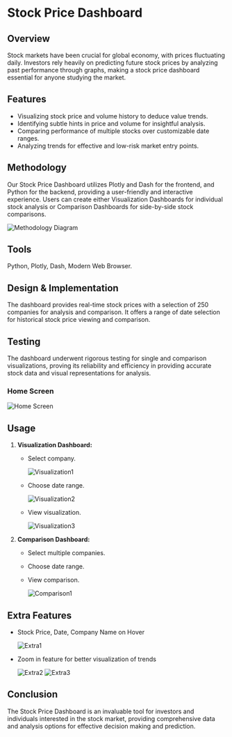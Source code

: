 # Stock Price Dashboard 

## Overview
Stock markets have been crucial for global economy, with prices fluctuating daily. Investors rely heavily on predicting future stock prices by analyzing past performance through graphs, making a stock price dashboard essential for anyone studying the market.

## Features
- Visualizing stock price and volume history to deduce value trends.
- Identifying subtle hints in price and volume for insightful analysis.
- Comparing performance of multiple stocks over customizable date ranges.
- Analyzing trends for effective and low-risk market entry points.

## Methodology
Our Stock Price Dashboard utilizes Plotly and Dash for the frontend, and Python for the backend, providing a user-friendly and interactive experience. Users can create either Visualization Dashboards for individual stock analysis or Comparison Dashboards for side-by-side stock comparisons.

![Methodology Diagram](screenshots/flow.jpeg)

## Tools
Python, Plotly, Dash, Modern Web Browser.

## Design & Implementation
The dashboard provides real-time stock prices with a selection of 250 companies for analysis and comparison. It offers a range of date selection for historical stock price viewing and comparison.

## Testing
The dashboard underwent rigorous testing for single and comparison visualizations, proving its reliability and efficiency in providing accurate stock data and visual representations for analysis.

### Home Screen
 ![Home Screen](screenshots/ss1.png)

## Usage
1. **Visualization Dashboard:**
   - Select company.
     
     ![Visualization1](screenshots/ss2.png)
 
   - Choose date range.
     
     ![Visualization2](screenshots/ss3.png)
     
   - View visualization.
     
     ![Visualization3](screenshots/ss4.png)

2. **Comparison Dashboard:**
   - Select multiple companies.
   - Choose date range.
   - View comparison.
     
     ![Comparison1](screenshots/ss5.png)

## Extra Features
- Stock Price, Date, Company Name on Hover

  ![Extra1](screenshots/ss6.png)

- Zoom in feature for better visualization of trends

  ![Extra2](screenshots/ss7.png)
  ![Extra3](screenshots/ss8.png)

## Conclusion
The Stock Price Dashboard is an invaluable tool for investors and individuals interested in the stock market, providing comprehensive data and analysis options for effective decision making and prediction.
